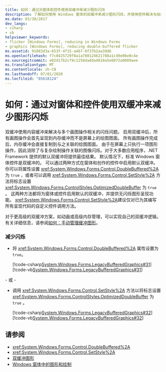 ```yaml
---
title: 如何：通过对窗体和控件使用双缓冲来减少图形闪烁
description: 了解如何使用 Windows 窗体的双缓冲来减少图形闪烁，并使用控件解决与绘画操作相关的闪烁问题。
ms.date: 03/30/2017
dev_langs:
- csharp
- vb
helpviewer_keywords:
- flicker [Windows Forms], reducing in Windows Forms
- graphics [Windows Forms], reducing double-buffered flicker
ms.assetid: 91083d3a-653f-4f15-a467-0f37b2aa39d6
ms.openlocfilehash: f7c0425729f8a1a780124621788a1c49e06e0c4e
ms.sourcegitcommit: e02d17b2cf9c1258dadda4810a5e6072a0089aee
ms.translationtype: MT
ms.contentlocale: zh-CN
ms.lasthandoff: 07/01/2020
ms.locfileid: "85618124"
---
```

# <a name="how-to-reduce-graphics-flicker-with-double-buffering-for-forms-and-controls"></a>如何：通过对窗体和控件使用双缓冲来减少图形闪烁
双缓冲使用内容缓冲来解决与多个画图操作相关的闪烁问题。 启用双缓冲后，所有画图操作会首先呈现到内存缓冲而不是屏幕上的绘图图面。 所有画图操作完成后，内存缓冲会直接复制到与之关联的绘图图面。 由于在屏幕上只执行一项图形操作，因此消除了与复杂绘制操作关联的图像闪烁。对于大多数应用程序，.NET Framework 提供的默认双缓冲将提供最佳结果。 默认情况下，标准 Windows 窗体控件是双缓冲的。 可以通过两种方式在窗体和创作的控件中启用默认双缓冲。 你可以将属性设置 <xref:System.Windows.Forms.Control.DoubleBuffered%2A> 为 `true` ，或者可以调用 <xref:System.Windows.Forms.Control.SetStyle%2A> 方法将标志设置 <xref:System.Windows.Forms.ControlStyles.OptimizedDoubleBuffer> 为 `true` 。 这两种方法都将为窗体或控件启用默认的双缓冲，并提供无闪烁图形呈现功能。 <xref:System.Windows.Forms.Control.SetStyle%2A>建议仅对已为其编写所有呈现代码的自定义控件调用方法。  
  
 对于更高级的双缓冲方案，如动画或高级内存管理，可以实现自己的双缓冲逻辑。 有关详细信息，请参阅[如何：手动管理缓冲图形](how-to-manually-manage-buffered-graphics.md)。  
  
### <a name="to-reduce-flicker"></a>减少闪烁  
  
- 将 <xref:System.Windows.Forms.Control.DoubleBuffered%2A> 属性设置为 `true`。  
  
     [!code-csharp[System.Windows.Forms.LegacyBufferedGraphics#31](~/samples/snippets/csharp/VS_Snippets_Winforms/System.Windows.Forms.LegacyBufferedGraphics/CS/Class1.cs#31)]
     [!code-vb[System.Windows.Forms.LegacyBufferedGraphics#31](~/samples/snippets/visualbasic/VS_Snippets_Winforms/System.Windows.Forms.LegacyBufferedGraphics/VB/Class1.vb#31)]  
  
 \- 或 -  
  
- 调用 <xref:System.Windows.Forms.Control.SetStyle%2A> 方法以将标志设置 <xref:System.Windows.Forms.ControlStyles.OptimizedDoubleBuffer> 为 `true` 。  
  
     [!code-csharp[System.Windows.Forms.LegacyBufferedGraphics#32](~/samples/snippets/csharp/VS_Snippets_Winforms/System.Windows.Forms.LegacyBufferedGraphics/CS/Class1.cs#32)]
     [!code-vb[System.Windows.Forms.LegacyBufferedGraphics#32](~/samples/snippets/visualbasic/VS_Snippets_Winforms/System.Windows.Forms.LegacyBufferedGraphics/VB/Class1.vb#32)]  
  
## <a name="see-also"></a>请参阅

- <xref:System.Windows.Forms.Control.DoubleBuffered%2A>
- <xref:System.Windows.Forms.Control.SetStyle%2A>
- [双缓冲图形](double-buffered-graphics.md)
- [Windows 窗体中的图形和绘制](graphics-and-drawing-in-windows-forms.md)
